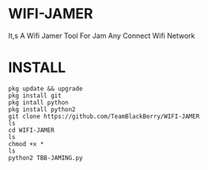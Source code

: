 # WIFI-JAMER
It,s A Wifi Jamer Tool For Jam Any Connect Wifi Network 


# INSTALL

    pkg update && upgrade 
    pkg install git 
    pkg intall python
    pkg install python2
    git clone https://github.com/TeamBlackBerry/WIFI-JAMER
    ls
    cd WIFI-JAMER
    ls
    chmod +x *
    ls 
    python2 TBB-JAMING.py
